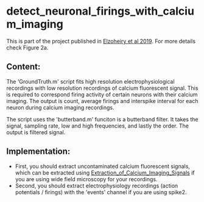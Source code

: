 # detect_neuronal_firings_with_calcium_imaging

This is part of the project published in [Elzoheiry et al 2019](https://www.ncbi.nlm.nih.gov/pmc/articles/PMC7820691/pdf/10.1177_0271678X19892657.pdf). For more details check Figure 2a.

## Content:
The 'GroundTruth.m' script fits high resolution electrophysiological recordings with low resolution recordings of calcium fluorescent signal. This is required to correspond firing activity of certain neurons with their calcium imaging. The output is count, average firings and interspike interval for each neuron during calcium imaging recordings.

The script uses the 'butterband.m' funciton is a butterband filter. It takes the signal, sampling rate, low and high frequencies, and lastly the order. The output is filtered signal.

## Implementation:
* First, you should extract uncontaminated calcium fluorescent signals, which can be extracted using [Extraction_of_Calcium_Imaging_Signals](https://github.com/shehab-elzoheiry/Extraction_of_Calcium_Imaging_Signals) if you are using wide field microscopy for your recordings.
* Second, you should extract electrophysiology recordings (action potentials / firings) with the 'events' channel if you are using spike2.
